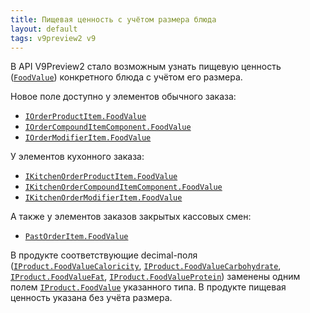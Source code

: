 ```yaml
---
title: Пищевая ценность с учётом размера блюда
layout: default
tags: v9preview2 v9
---
```


В API V9Preview2 стало возможным узнать пищевую ценность ([`FoodValue`](https://iiko.github.io/front.api.sdk/v9/html/T_Resto_Front_Api_Data_DataTransferObjects_FoodValue.htm)) конкретного блюда с учётом его размера.

Новое поле доступно у элементов обычного заказа:

- [`IOrderProductItem.FoodValue`](https://iiko.github.io/front.api.sdk/v9/html/P_Resto_Front_Api_Data_Orders_IOrderProductItem_FoodValue.htm)
- [`IOrderCompoundItemComponent.FoodValue`](https://iiko.github.io/front.api.sdk/v9/html/P_Resto_Front_Api_Data_Orders_IOrderCompoundItemComponent_FoodValue.htm)
- [`IOrderModifierItem.FoodValue`](https://iiko.github.io/front.api.sdk/v9/html/P_Resto_Front_Api_Data_Orders_IOrderModifierItem_FoodValue.htm)

У элементов кухонного заказа:

- [`IKitchenOrderProductItem.FoodValue`](https://iiko.github.io/front.api.sdk/v9/html/P_Resto_Front_Api_Data_Kitchen_IKitchenOrderProductItem_FoodValue.htm)
- [`IKitchenOrderCompoundItemComponent.FoodValue`](https://iiko.github.io/front.api.sdk/v9/html/P_Resto_Front_Api_Data_Kitchen_IKitchenOrderCompoundItemComponent_FoodValue.htm)
- [`IKitchenOrderModifierItem.FoodValue`](https://iiko.github.io/front.api.sdk/v9/html/P_Resto_Front_Api_Data_Kitchen_IKitchenOrderModifierItem_FoodValue.htm)

А также у элементов заказов закрытых кассовых смен:

- [`PastOrderItem.FoodValue`](https://iiko.github.io/front.api.sdk/v9/html/P_Resto_Front_Api_Data_Orders_PastOrderItem_FoodValue.htm)

В продукте соответствующие decimal-поля
([`IProduct.FoodValueCaloricity`](https://iiko.github.io/front.api.sdk/v8/html/P_Resto_Front_Api_Data_Assortment_IProduct_FoodValueCaloricity.htm),
[`IProduct.FoodValueCarbohydrate`](https://iiko.github.io/front.api.sdk/v8/html/P_Resto_Front_Api_Data_Assortment_IProduct_FoodValueCarbohydrate.htm),
[`IProduct.FoodValueFat`](https://iiko.github.io/front.api.sdk/v8/html/P_Resto_Front_Api_Data_Assortment_IProduct_FoodValueFat.htm),
[`IProduct.FoodValueProtein`](https://iiko.github.io/front.api.sdk/v8/html/P_Resto_Front_Api_Data_Assortment_IProduct_FoodValueProtein.htm))
заменены одним полем [`IProduct.FoodValue`](https://iiko.github.io/front.api.sdk/v9/html/P_Resto_Front_Api_Data_Assortment_IProduct_FoodValue.htm) указанного типа. В продукте пищевая ценность указана без учёта размера.
